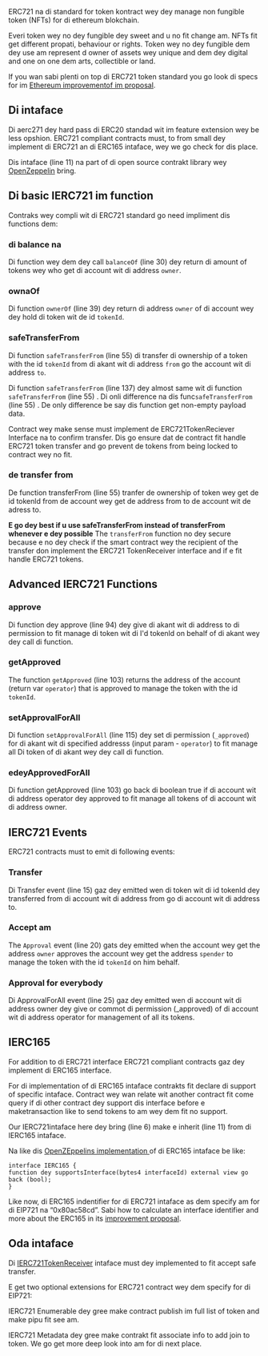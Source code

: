 ERC721 na di standard for token kontract wey dey manage non fungible token (NFTs) for di ethereum blokchain.

Everi token wey no dey fungible dey sweet and u no fit change am. NFTs fit get different propati, behaviour or rights. Token wey no dey fungible dem dey use am represent d owner of assets wey unique and dem dey digital and one on one dem arts, collectible or land.

If you wan sabi plenti on top di ERC721 token standard you go look di specs for im <a href="https://eips.ethereum.org/EIPS/eip-721" target="_blank">Ethereum improvementof im proposal</a>.

## Di intaface

Di aerc271 dey hard pass di ERC20 standad wit im feature extension wey be less opshion. ERC721 compliant contracts must, to from small dey implement di ERC721 an di ERC165 intaface, wey we go check for dis place.

Dis intaface (line 11) na part of di open source contrakt library wey <a href="https://github.com/OpenZeppelin/openzeppelin-contracts/blob/master/contracts/token/ERC721/IERC721.sol" target="_blank">OpenZeppelin</a> bring.

## Di basic IERC721 im function

Contraks wey compli wit di ERC721 standard go need impliment dis functions dem:

### di balance na

Di function wey dem dey call `balanceOf` (line 30) dey return di amount of tokens wey who get di account wit di address `owner`.

### ownaOf

Di function `ownerOf` (line 39) dey return di address `owner` of di account wey dey hold di token wit de id `tokenId`.

### safeTransferFrom

Di function `safeTransferFrom` (line 55) di transfer di ownership of a token with the id `tokenId` from di akant wit di address `from` go the account wit di address `to`.

Di function `safeTransferFrom` (line 137) dey almost same wit di function `safeTransferFrom` (line 55) . Di onli difference na dis func`safeTransferFrom` (line 55) . De only difference be say dis function get non-empty payload data.

Contract wey make sense must implement de ERC721TokenReciever Interface na to confirm transfer. Dis go ensure dat de contract fit handle ERC721 token transfer and go prevent de tokens from being locked to contract wey no fit.

### de transfer from

De function transferFrom (line 55) tranfer de ownership of token wey get de id tokenld from de account wey get de address from to de account wit de adress to.

**E go dey best if u use safeTransferFrom instead of transferFrom whenever e dey possible** The `transferFrom` function no dey secure because e no dey check if the smart contract wey the recipient of the transfer don implement the ERC721 TokenReceiver interface and if e fit handle ERC721 tokens.

## Advanced IERC721 Functions

### approve

Di function dey approve (line 94) dey give di akant wit di address to di permission to fit manage di token wit di I'd tokenld on behalf of di akant wey dey call di function.

### getApproved

The function `getApproved` (line 103) returns the address of the account (return var `operator`) that is approved to manage the token with the id `tokenId`.

### setApprovalForAll

Di function `setApprovalForAll` (line 115) dey set di permission (`_approved`) for di akant wit di specified addresss (input param - `operator`) to fit manage all Di token of di akant wey dey call di function.

### edeyApprovedForAll

Di function getApproved (line 103) go back di boolean true if di account wit di address operator dey approved to fit manage all tokens of di account wit di address owner.

## IERC721 Events

ERC721 contracts must to emit di following events:

### Transfer

Di Transfer event (line 15) gaz dey emitted wen di token wit di id tokenId dey transferred from di account wit di address from go di account wit di address to.

### Accept am

The `Approval` event (line 20) gats dey emitted when the account wey get the address `owner` approves the account wey get the address `spender` to manage the token with the id `tokenId` on him behalf.

### Approval for everybody

Di ApprovalForAll event (line 25) gaz dey emitted wen di account wit di address owner dey give or commot di permission (_approved) of di account wit di address operator for management of all its tokens.

## IERC165

For addition to di ERC721 interface ERC721 compliant contracts gaz dey implement di ERC165 interface.

For di implementation of di ERC165 intaface contrakts fit declare di support of specific intaface. Contract wey wan relate wit another contract fit come query if di other contract dey support dis interface before e maketransaction like to send tokens to am wey dem fit no support.

Our IERC721intaface here dey bring (line 6) make e inherit (line 11) from di IERC165 intaface.

Na like dis <a href="https://github.com/OpenZeppelin/openzeppelin-contracts/blob/master/contracts/utils/introspection/IERC165.sol" target="_blank">OpenZEppelins implementation </a> of di ERC165 intaface be like:

```
interface IERC165 {
function dey supportsInterface(bytes4 interfaceId) external view go back (bool);
}
```

Like now, di ERC165 indentifier for di ERC721 intaface as dem specify am for di EIP721 na “0x80ac58cd”. Sabi how to calculate an interface identifier and more about the ERC165 in its <a href="https://eips.ethereum.org/EIPS/eip-165" target="_blank">improvement proposal</a>.

## Oda intaface

Di <a href="https://eips.ethereum.org/EIPS/eip-721#specification" target="_blank">IERC721TokenReceiver</a> intaface must dey implemented to fit accept safe transfer.

E get two optional extensions for ERC721 contract wey dem specify for di EIP721:

IERC721 Enumerable dey gree make contract publish im full list of token and make pipu fit see am.

IERC721 Metadata dey gree make contrakt fit associate info to add join to token. We go get more deep look into am for di next place.
